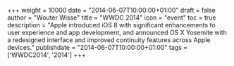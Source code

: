 +++
weight = 10000
date = "2014-06-07T10:00:00+01:00"
draft = false
author = "Wouter Wisse"
title = "WWDC 2014"
icon = "event"
toc = true
description = "Apple introduced iOS 8 with significant enhancements to user experience and app development, and announced OS X Yosemite with a redesigned interface and improved continuity features across Apple devices."
publishdate = "2014-06-07T10:00:00+01:00"
tags = ['WWDC2014', '2014']
+++
